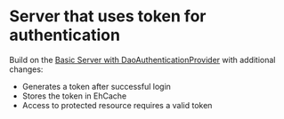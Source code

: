 Server that uses token for authentication
========================

Build on the [Basic Server with DaoAuthenticationProvider](../basic-server-userdetails-db/README.md) with additional changes:
- Generates a token after successful login
- Stores the token in EhCache
- Access to protected resource requires a valid token

